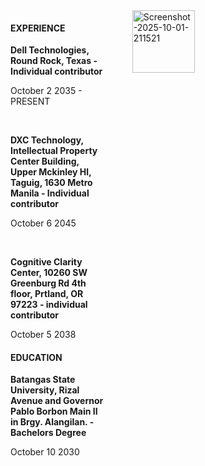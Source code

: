 <!DOCTYPE html>
<html lang="en">
  <head>
    <meta charset="UTF-8">
    <style>
    .second-section img{
  width: 100px;
  height: 100px;
}   
  </style>
  </head>
<body>
  <div style="display: flex;">
    <div class="first-section" style="flex: 1; margin-right: 20px;">
      <h4><strong>EXPERIENCE</strong></h4>
      <p><strong>Dell Technologies, Round Rock, Texas - Individual contributor</strong></p>
      <p>October 2 2035 - PRESENT</p>
      <br>
      <p><strong>DXC Technology, Intellectual Property Center Building, Upper Mckinley Hl, Taguig, 1630 Metro Manila - Individual contributor</strong></p>
      <p>October 6 2045</p>
      <br>
      <p><strong>Cognitive Clarity Center, 10260 SW Greenburg Rd 4th floor, Prtland, OR 97223 - individual contributor</strong></p>
      <p>October 5 2038</p>
    <h4><strong>EDUCATION</strong></h4>
      <p><strong>Batangas State University, Rizal Avenue and Governor Pablo Borbon Main II in Brgy. Alangilan. - Bachelors Degree</strong></p>
      <p>October 10 2030</p>
    </div>
    <div class="second-section" style="flex: 2; margin-left: 20px;">
      <a href="https://ibb.co/1Jp11zBs"><img src="https://i.ibb.co/gFXNN4Qv/Screenshot-2025-10-01-211521.png" alt="Screenshot-2025-10-01-211521"></a>
    </div>
  </div>
</body>
</body>
</html>

